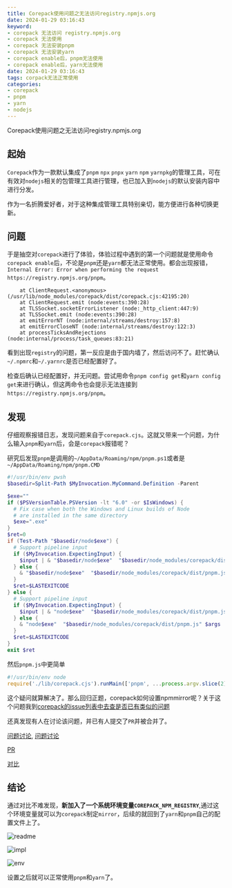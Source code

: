 ```yaml
---
title: Corepack使用问题之无法访问registry.npmjs.org
date: 2024-01-29 03:16:43
keyword: 
- corepack 无法访问 registry.npmjs.org
- corepack 无法使用
- corepack 无法安装pnpm
- corepack 无法安装yarn
- corepack enable后，pnpm无法使用
- corepack enable后，yarn无法使用
date: 2024-01-29 03:16:43
tags: corpack无法正常使用
categories: 
- corepack
- pnpm
- yarn 
- nodejs
---
```


Corepack使用问题之无法访问registry.npmjs.org

<!--more-->
## 起始
`Corepack`作为一款默认集成了`pnpm` `npx` `pnpx` `yarn` `npm` `yarnpkg`的管理工具，可在有效对`nodejs`相关的包管理工具进行管理，也已加入到`nodejs`的默认安装内容中进行分发。

作为一名折腾爱好者，对于这种集成管理工具特别亲切，能方便进行各种切换更新。

## 问题

于是抽空对`corepack`进行了体验，体验过程中遇到的第一个问题就是使用命令`corepack enable`后，不论是`pnpm`还是`yarn`都无法正常使用。都会出现报错，`Internal Error: Error when performing the request https://registry.npmjs.org/pnpm`。

```
    at ClientRequest.<anonymous> (/usr/lib/node_modules/corepack/dist/corepack.cjs:42195:20)
    at ClientRequest.emit (node:events:390:28)
    at TLSSocket.socketErrorListener (node:_http_client:447:9)
    at TLSSocket.emit (node:events:390:28)
    at emitErrorNT (node:internal/streams/destroy:157:8)
    at emitErrorCloseNT (node:internal/streams/destroy:122:3)
    at processTicksAndRejections (node:internal/process/task_queues:83:21)
```

看到出现`registry`的问题，第一反应是由于国内墙了，然后访问不了。赶忙确认`~/.npmrc`和`~/.yarnrc`是否已经配置好了。

检查后确认已经配置好，并无问题。尝试用命令`pnpm config get`和`yarn config get`来进行确认，但这两命令也会提示无法连接到`https://registry.npmjs.org/pnpm`。


## 发现

仔细观察报错日志，发现问题来自于`corepack.cjs`。这就又带来一个问题，为什么输入`pnpm`和`yarn`后，会是`corepack`报错呢？

研究后发现`pnpm`是调用的`~/AppData/Roaming/npm/pnpm.ps1`或者是`~/AppData/Roaming/npm/pnpm.CMD`
```powershell
#!/usr/bin/env pwsh
$basedir=Split-Path $MyInvocation.MyCommand.Definition -Parent

$exe=""
if ($PSVersionTable.PSVersion -lt "6.0" -or $IsWindows) {
  # Fix case when both the Windows and Linux builds of Node
  # are installed in the same directory
  $exe=".exe"
}
$ret=0
if (Test-Path "$basedir/node$exe") {
  # Support pipeline input
  if ($MyInvocation.ExpectingInput) {
    $input | & "$basedir/node$exe"  "$basedir/node_modules/corepack/dist/pnpm.js" $args
  } else {
    & "$basedir/node$exe"  "$basedir/node_modules/corepack/dist/pnpm.js" $args
  }
  $ret=$LASTEXITCODE
} else {
  # Support pipeline input
  if ($MyInvocation.ExpectingInput) {
    $input | & "node$exe"  "$basedir/node_modules/corepack/dist/pnpm.js" $args
  } else {
    & "node$exe"  "$basedir/node_modules/corepack/dist/pnpm.js" $args
  }
  $ret=$LASTEXITCODE
}
exit $ret
```

然后`pnpm.js`中更简单
```javascript
#!/usr/bin/env node
require('./lib/corepack.cjs').runMain(['pnpm', ...process.argv.slice(2)]);
```

这个疑问就算解决了。那么回归正题，corepack如何设置npmmirror呢？关于这个问题我到[corepack的issue列表中去查是否已有类似的问题](https://github.com/nodejs/corepack/issues)

还真发现有人在讨论该问题，并已有人提交了`PR`并被合并了。

[问题讨论](https://github.com/nodejs/corepack/issues/92), [问题讨论](https://github.com/nodejs/corepack/issues/66)

[PR](https://github.com/nodejs/corepack/pull/186)

[对比](https://github.com/nodejs/corepack/pull/186/files)

## 结论

通过对比不难发现，__新加入了一个系统环境变量`COREPACK_NPM_REGISTRY`__,通过这个环境变量就可以为`corepack`制定`mirror`，后续的就回到了`yarn`和`pnpm`自己的配置文件上了。

![readme](1.png)

![impl](2.png)

![env](3.png)

设置之后就可以正常使用`pnpm`和`yarn`了。


